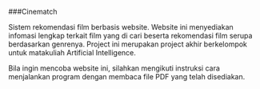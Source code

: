 ###Cinematch

Sistem rekomendasi film berbasis website. Website ini menyediakan infomasi lengkap terkait film yang di cari beserta rekomendasi film serupa berdasarkan genrenya.
Project ini merupakan project akhir berkelompok untuk matakuliah Artificial Intelligence.

Bila ingin mencoba website ini, silahkan mengikuti instruksi cara menjalankan program dengan membaca file PDF yang telah disediakan.
